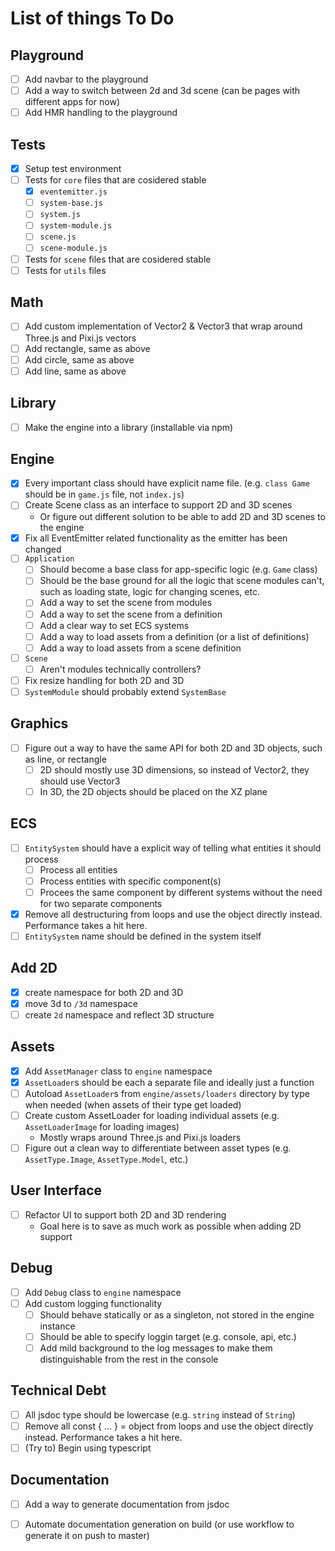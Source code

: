# List of things To Do

## Playground
- [ ] Add navbar to the playground
- [ ] Add a way to switch between 2d and 3d scene (can be pages with different apps for now)
- [ ] Add HMR handling to the playground

## Tests
- [x] Setup test environment
- [ ] Tests for `core` files that are cosidered stable
    - [x] `eventemitter.js`
    - [ ] `system-base.js`
    - [ ] `system.js`
    - [ ] `system-module.js`
    - [ ] `scene.js`
    - [ ] `scene-module.js`
- [ ] Tests for `scene` files that are cosidered stable
- [ ] Tests for `utils` files

## Math
- [ ] Add custom implementation of Vector2 & Vector3 that wrap around Three.js and Pixi.js vectors
- [ ] Add rectangle, same as above
- [ ] Add circle, same as above
- [ ] Add line, same as above

## Library
- [ ] Make the engine into a library (installable via npm)

## Engine
- [x] Every important class should have explicit name file. (e.g. `class Game` should be in `game.js` file, not `index.js`)
- [ ] Create Scene class as an interface to support 2D and 3D scenes
    - Or figure out different solution to be able to add 2D and 3D scenes to the engine
- [x] Fix all EventEmitter related functionality as the emitter has been changed
- [ ] `Application`
    - [ ] Should become a base class for app-specific logic (e.g. `Game` class)
    - [ ] Should be the base ground for all the logic that scene modules can't, such as loading state, logic for changing scenes, etc.
    - [ ] Add a way to set the scene from modules
    - [ ] Add a way to set the scene from a definition
    - [ ] Add a clear way to set ECS systems
    - [ ] Add a way to load assets from a definition (or a list of definitions)
    - [ ] Add a way to load assets from a scene definition
- [ ] `Scene`
    - [ ] Aren't modules technically controllers?
- [ ] Fix resize handling for both 2D and 3D
- [ ] `SystemModule` should probably extend `SystemBase`

## Graphics
- [ ] Figure out a way to have the same API for both 2D and 3D objects, such as line, or rectangle
  - [ ] 2D should mostly use 3D dimensions, so instead of Vector2, they should use Vector3
  - [ ] In 3D, the 2D objects should be placed on the XZ plane

## ECS
- [ ] `EntitySystem` should have a explicit way of telling what entities it should process
  - [ ] Process all entities
  - [ ] Process entities with specific component(s)
  - [ ] Procees the same component by different systems without the need for two separate components
- [x] Remove all destructuring from loops and use the object directly instead. Performance takes a hit here.
- [ ] `EntitySystem` name should be defined in the system itself

## Add 2D
- [x] create namespace for both 2D and 3D
- [x] move 3d to `/3d` namespace
- [ ] create `2d` namespace and reflect 3D structure

## Assets
- [x] Add `AssetManager` class to `engine` namespace
- [x] `AssetLoader`s should be each a separate file and ideally just a function
- [ ] Autoload `AssetLoader`s from `engine/assets/loaders` directory by type when needed (when assets of their type get loaded)
- [ ] Create custom AssetLoader for loading individual assets (e.g. `AssetLoaderImage` for loading images)
  - Mostly wraps around Three.js and Pixi.js loaders
- [ ] Figure out a clean way to differentiate between asset types (e.g. `AssetType.Image`, `AssetType.Model`, etc.)

## User Interface
- [ ] Refactor UI to support both 2D and 3D rendering 
    - Goal here is to save as much work as possible when adding 2D support

## Debug
- [ ] Add `Debug` class to `engine` namespace
- [ ] Add custom logging functionality
  - [ ] Should behave statically or as a singleton, not stored in the engine instance
  - [ ] Should be able to specify loggin target (e.g. console, api, etc.)
  - [ ] Add mild background to the log messages to make them distinguishable from the rest in the console

## Technical Debt
- [ ] All jsdoc type should be lowercase (e.g. `string` instead of `String`)
- [ ] Remove all const { ... } = object from loops and use the object directly instead. Performance takes a hit here.
- [ ] (Try to) Begin using typescript

## Documentation
- [ ] Add a way to generate documentation from jsdoc
- [ ] Automate documentation generation on build (or use workflow to generate it on push to master)


